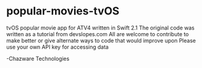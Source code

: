 # popular-movies-tvOS
tvOS popular movie app for ATV4 written in Swift 2.1 
The original code was written as a tutorial from devslopes.com
All are welcome to contribute to make better or give alternate ways to code that would improve upon
Please use your own API key for accessing data

-Chazware Technologies
